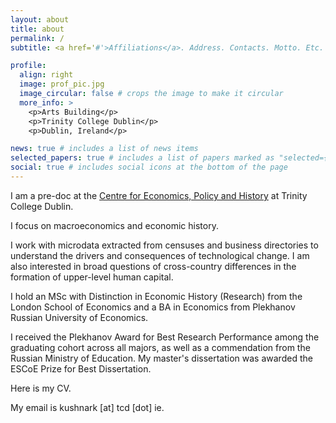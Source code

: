 ```yaml
---
layout: about
title: about
permalink: /
subtitle: <a href='#'>Affiliations</a>. Address. Contacts. Motto. Etc.

profile:
  align: right
  image: prof_pic.jpg
  image_circular: false # crops the image to make it circular
  more_info: >
    <p>Arts Building</p>
    <p>Trinity College Dublin</p>
    <p>Dublin, Ireland</p>

news: true # includes a list of news items
selected_papers: true # includes a list of papers marked as "selected={true}"
social: true # includes social icons at the bottom of the page
---
```


I am a pre-doc at the [Centre for Economics, Policy and History](https://ceph.ie) at Trinity College Dublin.

I focus on macroeconomics and economic history. 

I work with microdata extracted from censuses and business directories to understand the drivers and consequences of technological change. I am also interested in broad questions of cross-country differences in the formation of upper-level human capital.

I hold an MSc with Distinction in Economic History (Research) from the London School of Economics and a BA in Economics from Plekhanov Russian University of Economics. 

I received the Plekhanov Award for Best Research Performance among the graduating cohort across all majors, as well as a commendation from the Russian Ministry of Education. My master's dissertation was awarded the ESCoE Prize for Best Dissertation.

Here is my CV.

My email is kushnark [at] tcd [dot] ie. 
